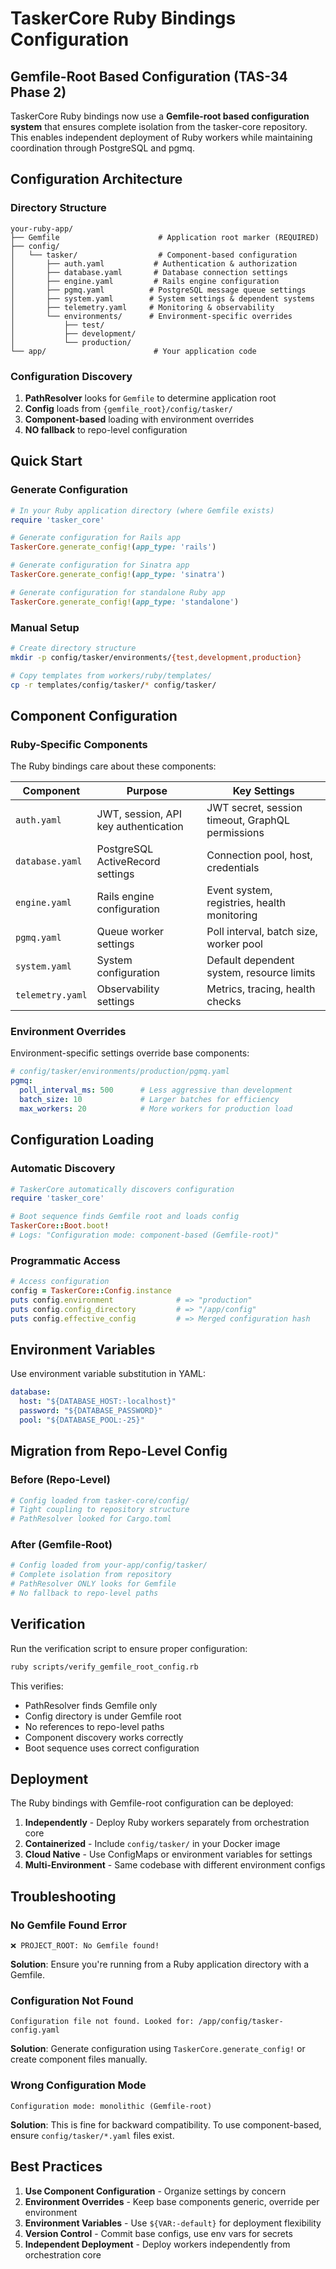 # TaskerCore Ruby Bindings Configuration

## Gemfile-Root Based Configuration (TAS-34 Phase 2)

TaskerCore Ruby bindings now use a **Gemfile-root based configuration system** that ensures complete isolation from the tasker-core repository. This enables independent deployment of Ruby workers while maintaining coordination through PostgreSQL and pgmq.

## Configuration Architecture

### Directory Structure
```
your-ruby-app/
├── Gemfile                      # Application root marker (REQUIRED)
├── config/
│   └── tasker/                  # Component-based configuration
│       ├── auth.yaml           # Authentication & authorization
│       ├── database.yaml       # Database connection settings
│       ├── engine.yaml         # Rails engine configuration
│       ├── pgmq.yaml          # PostgreSQL message queue settings
│       ├── system.yaml        # System settings & dependent systems
│       ├── telemetry.yaml     # Monitoring & observability
│       └── environments/      # Environment-specific overrides
│           ├── test/
│           ├── development/
│           └── production/
└── app/                        # Your application code
```

### Configuration Discovery

1. **PathResolver** looks for `Gemfile` to determine application root
2. **Config** loads from `{gemfile_root}/config/tasker/`
3. **Component-based** loading with environment overrides
4. **NO fallback** to repo-level configuration

## Quick Start

### Generate Configuration
```ruby
# In your Ruby application directory (where Gemfile exists)
require 'tasker_core'

# Generate configuration for Rails app
TaskerCore.generate_config!(app_type: 'rails')

# Generate configuration for Sinatra app
TaskerCore.generate_config!(app_type: 'sinatra')

# Generate configuration for standalone Ruby app
TaskerCore.generate_config!(app_type: 'standalone')
```

### Manual Setup
```bash
# Create directory structure
mkdir -p config/tasker/environments/{test,development,production}

# Copy templates from workers/ruby/templates/
cp -r templates/config/tasker/* config/tasker/
```

## Component Configuration

### Ruby-Specific Components

The Ruby bindings care about these components:

| Component | Purpose | Key Settings |
|-----------|---------|--------------|
| `auth.yaml` | JWT, session, API key authentication | JWT secret, session timeout, GraphQL permissions |
| `database.yaml` | PostgreSQL ActiveRecord settings | Connection pool, host, credentials |
| `engine.yaml` | Rails engine configuration | Event system, registries, health monitoring |
| `pgmq.yaml` | Queue worker settings | Poll interval, batch size, worker pool |
| `system.yaml` | System configuration | Default dependent system, resource limits |
| `telemetry.yaml` | Observability settings | Metrics, tracing, health checks |

### Environment Overrides

Environment-specific settings override base components:

```yaml
# config/tasker/environments/production/pgmq.yaml
pgmq:
  poll_interval_ms: 500      # Less aggressive than development
  batch_size: 10             # Larger batches for efficiency
  max_workers: 20            # More workers for production load
```

## Configuration Loading

### Automatic Discovery
```ruby
# TaskerCore automatically discovers configuration
require 'tasker_core'

# Boot sequence finds Gemfile root and loads config
TaskerCore::Boot.boot!
# Logs: "Configuration mode: component-based (Gemfile-root)"
```

### Programmatic Access
```ruby
# Access configuration
config = TaskerCore::Config.instance
puts config.environment              # => "production"
puts config.config_directory         # => "/app/config"
puts config.effective_config         # => Merged configuration hash
```

## Environment Variables

Use environment variable substitution in YAML:

```yaml
database:
  host: "${DATABASE_HOST:-localhost}"
  password: "${DATABASE_PASSWORD}"
  pool: "${DATABASE_POOL:-25}"
```

## Migration from Repo-Level Config

### Before (Repo-Level)
```ruby
# Config loaded from tasker-core/config/
# Tight coupling to repository structure
# PathResolver looked for Cargo.toml
```

### After (Gemfile-Root)
```ruby
# Config loaded from your-app/config/tasker/
# Complete isolation from repository
# PathResolver ONLY looks for Gemfile
# No fallback to repo-level paths
```

## Verification

Run the verification script to ensure proper configuration:

```bash
ruby scripts/verify_gemfile_root_config.rb
```

This verifies:
- PathResolver finds Gemfile only
- Config directory is under Gemfile root
- No references to repo-level paths
- Component discovery works correctly
- Boot sequence uses correct configuration

## Deployment

The Ruby bindings with Gemfile-root configuration can be deployed:

1. **Independently** - Deploy Ruby workers separately from orchestration core
2. **Containerized** - Include `config/tasker/` in your Docker image
3. **Cloud Native** - Use ConfigMaps or environment variables for settings
4. **Multi-Environment** - Same codebase with different environment configs

## Troubleshooting

### No Gemfile Found Error
```
❌ PROJECT_ROOT: No Gemfile found!
```
**Solution**: Ensure you're running from a Ruby application directory with a Gemfile.

### Configuration Not Found
```
Configuration file not found. Looked for: /app/config/tasker-config.yaml
```
**Solution**: Generate configuration using `TaskerCore.generate_config!` or create component files manually.

### Wrong Configuration Mode
```
Configuration mode: monolithic (Gemfile-root)
```
**Solution**: This is fine for backward compatibility. To use component-based, ensure `config/tasker/*.yaml` files exist.

## Best Practices

1. **Use Component Configuration** - Organize settings by concern
2. **Environment Overrides** - Keep base components generic, override per environment
3. **Environment Variables** - Use `${VAR:-default}` for deployment flexibility
4. **Version Control** - Commit base configs, use env vars for secrets
5. **Independent Deployment** - Deploy workers independently from orchestration core
